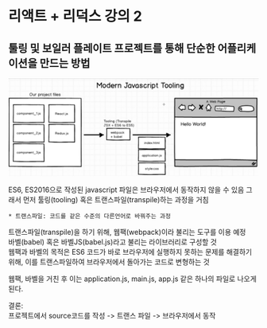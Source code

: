 # 리액트 + 리덕스 강의 2
## 툴링 및 보일러 플레이트 프로젝트를 통해 단순한 어플리케이션을 만드는 방법
![modern javascript tooling](../../assets/images/modern%20javascript%20tooling.jpg)

ES6, ES2016으로 작성된 javascript 파일은 브라우저에서 동작하지 않을 수 있음
그래서 먼저 툴링(tooling) 혹은 트랜스파일(transpile)하는 과정을 거침<br>

`* 트랜스파일: 코드를 같은 수준의 다른언어로 바꿔주는 과정` <br>


트랜스파일(transpile)을 하기 위해, 웹팩(webpack)이라 불리는 도구를 이용 예정<br>
바벨(babel) 혹은 바벨JS(babel.js)라고 불리는 라이브러리로 구성할 것<br>
웹팩과 바벨의 목적은 ES6 코드가 바로 브라우저에 실행하지 못하는 문제를 해결하기 위해, 이를 트랜스파일하여 브라우저에서 돌아가는 코드로 변형하는 것

웹팩, 바벨을 거친 후 이는 application.js, main.js, app.js 같은 하나의 파일로 나오게 된다.

결론: <br>
프로젝트에서 source코드를 작성 -> 트랜스 파일 -> 브라우저에서 동작